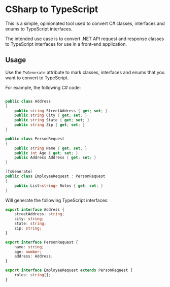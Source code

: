 # CSharp to TypeScript

This is a simple, opinionated tool used to convert C# classes, interfaces and enums to TypeScript interfaces.

The intended use case is to convert .NET API request and response classes to TypeScript interfaces for use in a front-end application.

## Usage

Use the `TsGenerate` attribute to mark classes, interfaces and enums that you want to convert to TypeScript.

For example, the following C# code:

```csharp

public class Address
{
    public string StreetAddress { get; set; }
    public string City { get; set; }
    public string State { get; set; }
    public string Zip { get; set; }
}

public class PersonRequest
{
    public string Name { get; set; }
    public int Age { get; set; }
    public Address Address { get; set; }
}

[TsGenerate]
public class EmployeeRequest : PersonRequest
{   
    public List<string> Roles { get; set; }
}
```

Will generate the following TypeScript interfaces:

```typescript
export interface Address {
    streetAddress: string;
    city: string;
    state: string;
    zip: string;
}

export interface PersonRequest {
    name: string;
    age: number;
    address: Address;
}

export interface EmployeeRequest extends PersonRequest {
    roles: string[];
}
```